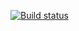 [![Build status](https://ci.appveyor.com/api/projects/status/eptwcca1dmlwm2th/branch/main?svg=true)](https://ci.appveyor.com/project/Mica78/netology-ra-lifecycle-crud/branch/main)
